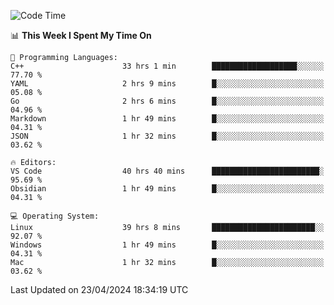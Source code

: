 
<!--START_SECTION:waka-->
![Code Time](http://img.shields.io/badge/Code%20Time-1%2C850%20hrs%2032%20mins-blue)

📊 **This Week I Spent My Time On** 

```text
💬 Programming Languages: 
C++                      33 hrs 1 min        ███████████████████░░░░░░   77.70 % 
YAML                     2 hrs 9 mins        █░░░░░░░░░░░░░░░░░░░░░░░░   05.08 % 
Go                       2 hrs 6 mins        █░░░░░░░░░░░░░░░░░░░░░░░░   04.96 % 
Markdown                 1 hr 49 mins        █░░░░░░░░░░░░░░░░░░░░░░░░   04.31 % 
JSON                     1 hr 32 mins        █░░░░░░░░░░░░░░░░░░░░░░░░   03.62 % 

🔥 Editors: 
VS Code                  40 hrs 40 mins      ████████████████████████░   95.69 % 
Obsidian                 1 hr 49 mins        █░░░░░░░░░░░░░░░░░░░░░░░░   04.31 % 

💻 Operating System: 
Linux                    39 hrs 8 mins       ███████████████████████░░   92.07 % 
Windows                  1 hr 49 mins        █░░░░░░░░░░░░░░░░░░░░░░░░   04.31 % 
Mac                      1 hr 32 mins        █░░░░░░░░░░░░░░░░░░░░░░░░   03.62 % 
```


 Last Updated on 23/04/2024 18:34:19 UTC
<!--END_SECTION:waka-->

